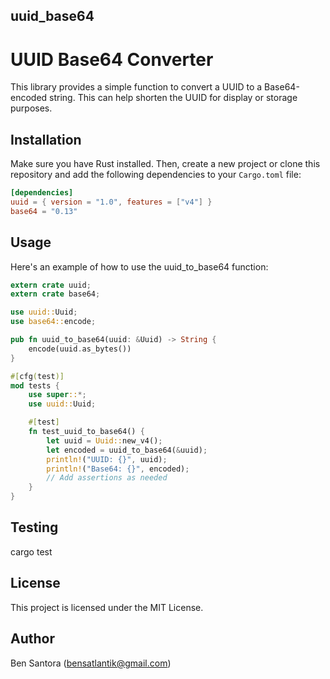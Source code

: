 ## uuid_base64

# UUID Base64 Converter

This library provides a simple function to convert a UUID to a Base64-encoded string. This can help shorten the UUID for display or storage purposes.

## Installation

Make sure you have Rust installed. Then, create a new project or clone this repository and add the following dependencies to your `Cargo.toml` file:

```toml
[dependencies]
uuid = { version = "1.0", features = ["v4"] }
base64 = "0.13"
```
## Usage
Here's an example of how to use the uuid_to_base64 function:

```rust
extern crate uuid;
extern crate base64;

use uuid::Uuid;
use base64::encode;

pub fn uuid_to_base64(uuid: &Uuid) -> String {
    encode(uuid.as_bytes())
}

#[cfg(test)]
mod tests {
    use super::*;
    use uuid::Uuid;

    #[test]
    fn test_uuid_to_base64() {
        let uuid = Uuid::new_v4();
        let encoded = uuid_to_base64(&uuid);
        println!("UUID: {}", uuid);
        println!("Base64: {}", encoded);
        // Add assertions as needed
    }
}
```

## Testing

cargo test

## License
This project is licensed under the MIT License.

## Author
Ben Santora (<bensatlantik@gmail.com>)
